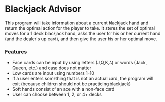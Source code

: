 # Blackjack Advisor
This program will take information about a current blackjack hand and return the
optimal action for the player to take.  It stores the set of optimal moves for a
1 deck blackjack hand, asks the user for his or her current hand
(and the dealer's up card), and then give the user his or her optimal move.

### Features
* Face cards can be input by using letters (J,Q,K,A) or words
  (Jack, Queen, etc.) and case does not matter
* Low cards are input using numbers 1-10
* If a user enters something that is not an actual card, the program will exit
  (because children should not be practicing blackjack)
* Soft hands consist of an ace with a non-face card
* User can choose between 1, 2, or 4+ decks
